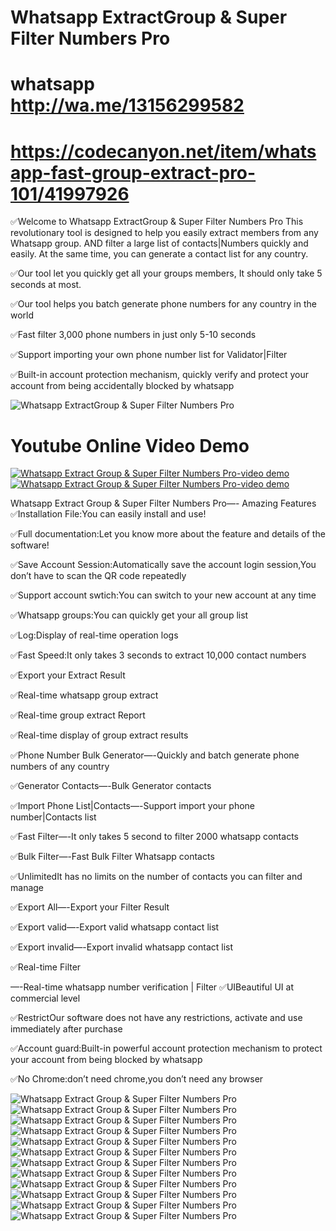 # Whatsapp ExtractGroup & Super Filter Numbers Pro
# whatsapp http://wa.me/13156299582
# https://codecanyon.net/item/whatsapp-fast-group-extract-pro-101/41997926

✅Welcome to Whatsapp ExtractGroup & Super Filter Numbers Pro This revolutionary tool is designed to help you easily extract members from any Whatsapp group. AND filter a large list of contacts|Numbers quickly and easily. At the same time, you can generate a contact list for any country.

✅Our tool let you quickly get all your groups members, It should only take 5 seconds at most.

✅Our tool helps you batch generate phone numbers for any country in the world

✅Fast filter 3,000 phone numbers in just only 5-10 seconds

✅Support importing your own phone number list for Validator|Filter

✅Built-in account protection mechanism, quickly verify and protect your account from being accidentally blocked by whatsapp

<img src="https://i.ibb.co/Wk0trPd/fast.png" alt="Whatsapp ExtractGroup & Super Filter Numbers Pro"/>

# Youtube Online Video Demo 
<a href="https://youtu.be/h_RmnMEJ3sM">
    <img src="https://i.ibb.co/xzxBQWw/ytbdemo.png" alt="Whatsapp Extract Group & Super Filter Numbers Pro-video demo"/>
</a>
<a href="https://youtu.be/h_RmnMEJ3sM">
    <img src="https://i.ibb.co/S0yZv2r/watchbtn.jpg"
         alt="Whatsapp Extract Group & Super Filter Numbers Pro-video demo"/>
</a>

Whatsapp Extract Group & Super Filter Numbers Pro—- Amazing Features
✅Installation File:You can easily install and use!

✅Full documentation:Let you know more about the feature and details of the software!

✅Save Account Session:Automatically save the account login session,You don’t have to scan the QR code repeatedly

✅Support account swtich:You can switch to your new account at any time

✅Whatsapp groups:You can quickly get your all group list

✅Log:Display of real-time operation logs

✅Fast Speed:It only takes 3 seconds to extract 10,000 contact numbers

✅Export your Extract Result

✅Real-time whatsapp group extract

✅Real-time group extract Report

✅Real-time display of group extract results

✅Phone Number Bulk Generator—-Quickly and batch generate phone numbers of any country

✅Generator Contacts—-Bulk Generator contacts

✅Import Phone List|Contacts—-Support import your phone number|Contacts list

✅Fast Filter—-It only takes 5 second to filter 2000 whatsapp contacts

✅Bulk Filter—-Fast Bulk Filter Whatsapp contacts

✅UnlimitedIt has no limits on the number of contacts you can filter and manage

✅Export All—-Export your Filter Result

✅Export valid—-Export valid whatsapp contact list

✅Export invalid—-Export invalid whatsapp contact list

✅Real-time Filter

—-Real-time whatsapp number verification | Filter
✅UIBeautiful UI at commercial level

✅RestrictOur software does not have any restrictions, activate and use immediately after purchase

✅Account guard:Built-in powerful account protection mechanism to protect your account from being blocked by whatsapp

✅No Chrome:don’t need chrome,you don’t need any browser

<img src="https://i.ibb.co/LYGqnKd/01.png" alt="Whatsapp Extract Group & Super Filter Numbers Pro">
<img src="https://i.ibb.co/4sFxBvW/02.png" alt="Whatsapp Extract Group & Super Filter Numbers Pro">
<img src="https://i.ibb.co/wKZWVGx/03.png" alt="Whatsapp Extract Group & Super Filter Numbers Pro">
<img src="https://i.ibb.co/phdqtDG/04.png" alt="Whatsapp Extract Group & Super Filter Numbers Pro">
<img src="https://i.ibb.co/MGcGzJf/05.png" alt="Whatsapp Extract Group & Super Filter Numbers Pro">
<img src="https://i.ibb.co/jWB1cFc/06.png" alt="Whatsapp Extract Group & Super Filter Numbers Pro">
<img src="https://i.ibb.co/DDS3J60/07.png" alt="Whatsapp Extract Group & Super Filter Numbers Pro">
<img src="https://i.ibb.co/PWwHfCY/08.png" alt="Whatsapp Extract Group & Super Filter Numbers Pro">
<img src="https://i.ibb.co/ChhJddn/09.png" alt="Whatsapp Extract Group & Super Filter Numbers Pro">
<img src="https://i.ibb.co/Hq9B12M/10.png" alt="Whatsapp Extract Group & Super Filter Numbers Pro">
<img src="https://i.ibb.co/NFBHsP8/11.png" alt="Whatsapp Extract Group & Super Filter Numbers Pro">
<img src="https://i.ibb.co/qFj9SXk/12.png" alt="Whatsapp Extract Group & Super Filter Numbers Pro">
